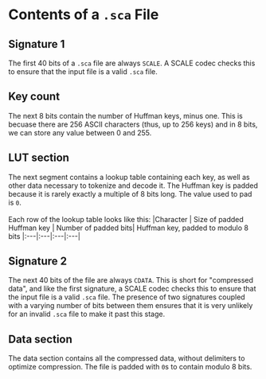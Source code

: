 # Contents of a `.sca` File
## Signature 1
The first 40 bits of a `.sca` file are always `SCALE`. A SCALE codec checks this to ensure that the input file is a valid `.sca` file.
## Key count
The next 8 bits contain the number of Huffman keys, minus one. This is becuase there are 256 ASCII characters (thus, up to 256 keys) and in 8 bits, we can store any value between 0 and 255. 
## LUT section
The next segment contains a lookup table containing each key, as well as other data necessary to tokenize and decode it. The Huffman key is padded because it is rarely exactly a multiple of 8 bits long. The value used to pad is `0`.<br><br>
Each row of the lookup table looks like this:
|Character | Size of padded Huffman key | Number of padded bits| Huffman key, padded to modulo 8 bits
|:---|:---|:---|:---|

## Signature 2
The next 40 bits of the file are always `CDATA`. This is short for "compressed data", and like the first signature, a SCALE codec checks this to ensure that the input file is a valid `.sca` file. The presence of two signatures coupled with a varying number of bits between them ensures that it is very unlikely for an invalid `.sca` file to make it past this stage.

## Data section

The data section contains all the compressed data, without delimiters to optimize compression. The file is padded with `0`s to contain modulo 8 bits.